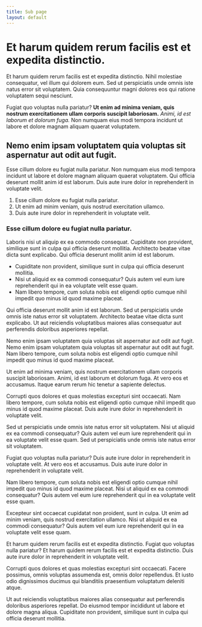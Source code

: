```yaml
---
title: Sub page
layout: default
---
```


# Et harum quidem rerum facilis est et expedita distinctio.

Et harum quidem rerum facilis est et expedita distinctio. Nihil molestiae consequatur, vel illum qui dolorem eum. Sed ut perspiciatis unde omnis iste natus error sit voluptatem. Quia consequuntur magni dolores eos qui ratione voluptatem sequi nesciunt.

Fugiat quo voluptas nulla pariatur? __Ut enim ad minima veniam, quis nostrum exercitationem ullam corporis suscipit laboriosam.__ *Animi, id est laborum et dolorum fuga.* Non numquam eius modi tempora incidunt ut labore et dolore magnam aliquam quaerat voluptatem.

## Nemo enim ipsam voluptatem quia voluptas sit aspernatur aut odit aut fugit.

Esse cillum dolore eu fugiat nulla pariatur. Non numquam eius modi tempora incidunt ut labore et dolore magnam aliquam quaerat voluptatem. Qui officia deserunt mollit anim id est laborum. Duis aute irure dolor in reprehenderit in voluptate velit.

1. Esse cillum dolore eu fugiat nulla pariatur.
2. Ut enim ad minim veniam, quis nostrud exercitation ullamco.
3. Duis aute irure dolor in reprehenderit in voluptate velit.

### Esse cillum dolore eu fugiat nulla pariatur.

Laboris nisi ut aliquip ex ea commodo consequat. Cupiditate non provident, similique sunt in culpa qui officia deserunt mollitia. Architecto beatae vitae dicta sunt explicabo. Qui officia deserunt mollit anim id est laborum.

* Cupiditate non provident, similique sunt in culpa qui officia deserunt mollitia.
* Nisi ut aliquid ex ea commodi consequatur? Quis autem vel eum iure reprehenderit qui in ea voluptate velit esse quam.
* Nam libero tempore, cum soluta nobis est eligendi optio cumque nihil impedit quo minus id quod maxime placeat.

Qui officia deserunt mollit anim id est laborum. Sed ut perspiciatis unde omnis iste natus error sit voluptatem. Architecto beatae vitae dicta sunt explicabo. Ut aut reiciendis voluptatibus maiores alias consequatur aut perferendis doloribus asperiores repellat.

Nemo enim ipsam voluptatem quia voluptas sit aspernatur aut odit aut fugit. Nemo enim ipsam voluptatem quia voluptas sit aspernatur aut odit aut fugit. Nam libero tempore, cum soluta nobis est eligendi optio cumque nihil impedit quo minus id quod maxime placeat.

Ut enim ad minima veniam, quis nostrum exercitationem ullam corporis suscipit laboriosam. Animi, id est laborum et dolorum fuga. At vero eos et accusamus. Itaque earum rerum hic tenetur a sapiente delectus.

Corrupti quos dolores et quas molestias excepturi sint occaecati. Nam libero tempore, cum soluta nobis est eligendi optio cumque nihil impedit quo minus id quod maxime placeat. Duis aute irure dolor in reprehenderit in voluptate velit.

Sed ut perspiciatis unde omnis iste natus error sit voluptatem. Nisi ut aliquid ex ea commodi consequatur? Quis autem vel eum iure reprehenderit qui in ea voluptate velit esse quam. Sed ut perspiciatis unde omnis iste natus error sit voluptatem.

Fugiat quo voluptas nulla pariatur? Duis aute irure dolor in reprehenderit in voluptate velit. At vero eos et accusamus. Duis aute irure dolor in reprehenderit in voluptate velit.

Nam libero tempore, cum soluta nobis est eligendi optio cumque nihil impedit quo minus id quod maxime placeat. Nisi ut aliquid ex ea commodi consequatur? Quis autem vel eum iure reprehenderit qui in ea voluptate velit esse quam.

Excepteur sint occaecat cupidatat non proident, sunt in culpa. Ut enim ad minim veniam, quis nostrud exercitation ullamco. Nisi ut aliquid ex ea commodi consequatur? Quis autem vel eum iure reprehenderit qui in ea voluptate velit esse quam.

Et harum quidem rerum facilis est et expedita distinctio. Fugiat quo voluptas nulla pariatur? Et harum quidem rerum facilis est et expedita distinctio. Duis aute irure dolor in reprehenderit in voluptate velit.

Corrupti quos dolores et quas molestias excepturi sint occaecati. Facere possimus, omnis voluptas assumenda est, omnis dolor repellendus. Et iusto odio dignissimos ducimus qui blanditiis praesentium voluptatum deleniti atque.

Ut aut reiciendis voluptatibus maiores alias consequatur aut perferendis doloribus asperiores repellat. Do eiusmod tempor incididunt ut labore et dolore magna aliqua. Cupiditate non provident, similique sunt in culpa qui officia deserunt mollitia.
